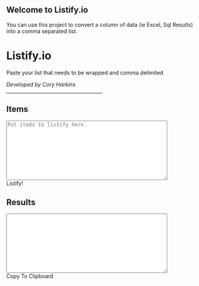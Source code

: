 ## Welcome to Listify.io

You can use this project to convert a column of data (ie Excel, Sql Results) into a comma separated list.

<script src="https://ajax.googleapis.com/ajax/libs/jquery/3.3.1/jquery.min.js"></script>

<h1>Listify.io</h1>
<p class="instructions">Paste your list that needs to be wrapped and comma delimited</p>
<p class="notes"><i>Developed by Cory Harkins</i></p>
<hr width="50%">
<div id="Form">
<div id="Items">
  <h2>Items</h2>
  <textarea rows="10" cols="50" placeholder="Put items to listify here."></textarea>
  <div id="CmdListify" class="button">Listify!</div>
</div>

<div id="Results">
  <h2>Results</h2>
  <textarea rows="10" cols="50"></textarea>
  <div id="CmdCopy" class="button">Copy To Clipboard</div>
</div>

<div id="Alert">
  <p class="message"></p>
</div>
</div>
